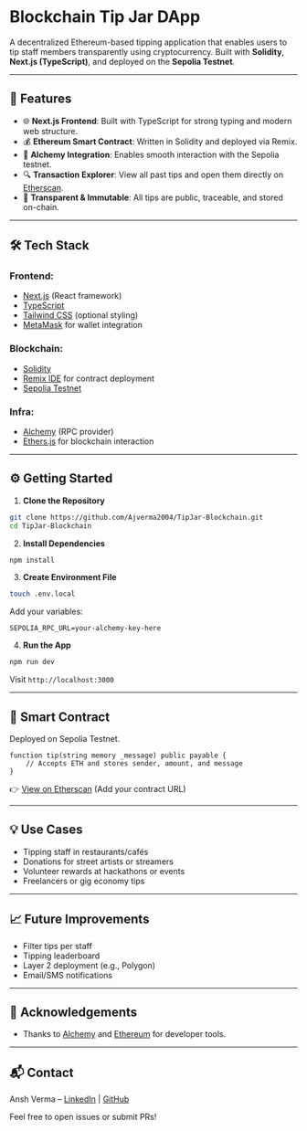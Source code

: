 # Blockchain Tip Jar DApp

A decentralized Ethereum-based tipping application that enables users to tip staff members transparently using cryptocurrency. Built with **Solidity**, **Next.js (TypeScript)**, and deployed on the **Sepolia Testnet**.

---

## 🚀 Features

* 🌐 **Next.js Frontend**: Built with TypeScript for strong typing and modern web structure.
* 💰 **Ethereum Smart Contract**: Written in Solidity and deployed via Remix.
* 🔗 **Alchemy Integration**: Enables smooth interaction with the Sepolia testnet.
* 🔍 **Transaction Explorer**: View all past tips and open them directly on [Etherscan](https://sepolia.etherscan.io/).
* 🧾 **Transparent & Immutable**: All tips are public, traceable, and stored on-chain.

---

## 🛠 Tech Stack

### Frontend:

* [Next.js](https://nextjs.org/) (React framework)
* [TypeScript](https://www.typescriptlang.org/)
* [Tailwind CSS](https://tailwindcss.com/) (optional styling)
* [MetaMask](https://metamask.io/) for wallet integration

### Blockchain:

* [Solidity](https://soliditylang.org/)
* [Remix IDE](https://remix.ethereum.org/) for contract deployment
* [Sepolia Testnet](https://sepolia.etherscan.io/)

### Infra:

* [Alchemy](https://alchemy.com/) (RPC provider)
* [Ethers.js](https://docs.ethers.org/) for blockchain interaction

---

## ⚙️ Getting Started

1. **Clone the Repository**

```bash
git clone https://github.com/Ajverma2004/TipJar-Blockchain.git
cd TipJar-Blockchain
```

2. **Install Dependencies**

```bash
npm install
```

3. **Create Environment File**

```bash
touch .env.local
```

Add your variables:

```env
SEPOLIA_RPC_URL=your-alchemy-key-here
```

4. **Run the App**

```bash
npm run dev
```

Visit `http://localhost:3000`

---

## 📜 Smart Contract

Deployed on Sepolia Testnet.

```solidity
function tip(string memory _message) public payable {
    // Accepts ETH and stores sender, amount, and message
}
```

👉 [View on Etherscan](https://sepolia.etherscan.io/) (Add your contract URL)

---

## 💡 Use Cases

* Tipping staff in restaurants/cafés
* Donations for street artists or streamers
* Volunteer rewards at hackathons or events
* Freelancers or gig economy tips

---

## 📈 Future Improvements

* Filter tips per staff
* Tipping leaderboard
* Layer 2 deployment (e.g., Polygon)
* Email/SMS notifications

---

## 🙏 Acknowledgements

* Thanks to [Alchemy](https://alchemy.com/) and [Ethereum](https://ethereum.org/) for developer tools.

---

## 📬 Contact

Ansh Verma – [LinkedIn](https://linkedin.com/in/AnshV) | [GitHub](https://github.com/Ajverma2004)

Feel free to open issues or submit PRs!

